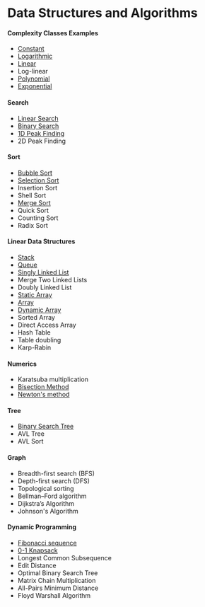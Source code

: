 # Data Structures and Algorithms

#### Complexity Classes Examples

- [Constant](https://github.com/shazzad-hasan/Algorithms/blob/main/complexity_classes/constant.py)
- [Logarithmic](https://github.com/shazzad-hasan/Algorithms/blob/main/complexity_classes/logarithmic.py)
- [Linear](https://github.com/shazzad-hasan/Algorithms/blob/main/complexity_classes/linear.py)
- Log-linear
- [Polynomial](https://github.com/shazzad-hasan/Algorithms/blob/main/complexity_classes/quadratic.py)
- [Exponential](https://github.com/shazzad-hasan/Algorithms/blob/main/complexity_classes/exponential.py)

#### Search

- [Linear Search](https://github.com/shazzad-hasan/Algorithms/blob/main/sorting_and_searching/Linear_Search.py)
- [Binary Search](https://github.com/shazzad-hasan/Algorithms/blob/main/sorting_and_searching/Binary_Search.py)
- [1D Peak Finding](https://github.com/shazzad-hasan/Algorithms/blob/main/sorting_and_searching/Peak_Element.py)
- 2D Peak Finding

#### Sort

- [Bubble Sort](https://github.com/shazzad-hasan/Algorithms/blob/main/sorting_and_searching/Bubble_Sort.py)
- [Selection Sort](https://github.com/shazzad-hasan/Algorithms/blob/main/sorting_and_searching/Selection_Sort.py)
- Insertion Sort
- Shell Sort
- [Merge Sort](https://github.com/shazzad-hasan/Algorithms/blob/main/sorting_and_searching/Merge_Sort.py)
- Quick Sort
- Counting Sort
- Radix Sort

#### Linear Data Structures

- [Stack](https://github.com/shazzad-hasan/Algorithms/blob/main/linear_data_stractures/stack.py)
- [Queue](https://github.com/shazzad-hasan/Algorithms/blob/main/linear_data_stractures/queue.py)
- [Singly Linked List](https://github.com/shazzad-hasan/Algorithms/blob/main/linear_data_stractures/singly_linked_list.py)
- Merge Two Linked Lists
- Doubly Linked List
- [Static Array](https://github.com/shazzad-hasan/Algorithms/blob/main/linear_data_stractures/static_array.py)
- [Array](https://github.com/shazzad-hasan/Algorithms/blob/main/linear_data_stractures/array.py)
- [Dynamic Array](https://github.com/shazzad-hasan/Algorithms/blob/main/linear_data_stractures/dynamic_array.py)
- Sorted Array
- Direct Access Array
- Hash Table
- Table doubling
- Karp-Rabin

#### Numerics

- Karatsuba multiplication  
- [Bisection Method](https://github.com/shazzad-hasan/Algorithms/blob/main/numerics/bisection.py)
- [Newton's method](https://github.com/shazzad-hasan/Algorithms/blob/main/numerics/newton.py)

#### Tree

- [Binary Search Tree](https://github.com/shazzad-hasan/Algorithms/blob/main/tree/binary_search_tree.py)
- AVL Tree
- AVL Sort

#### Graph

- Breadth-first search (BFS)
- Depth-first search (DFS)
- Topological sorting
- Bellman–Ford algorithm
- Dijkstra’s Algorithm
- Johnson's Algorithm

#### Dynamic Programming

- [Fibonacci sequence](https://github.com/shazzad-hasan/Algorithms/blob/main/dynamic_programming/fibonacci.py)
- [0-1 Knapsack](https://github.com/shazzad-hasan/Algorithms/blob/main/dynamic_programming/knapsack.py)
- Longest Common Subsequence
- Edit Distance
- Optimal Binary Search Tree
- Matrix Chain Multiplication
- All-Pairs Minimum Distance
- Floyd Warshall Algorithm
